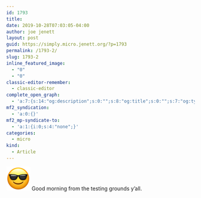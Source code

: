 ```yaml
---
id: 1793
title: 
date: 2019-10-28T07:03:05-04:00
author: joe jenett
layout: post
guid: https://simply.micro.jenett.org/?p=1793
permalink: /1793-2/
slug: 1793-2
inline_featured_image:
  - "0"
  - "0"
classic-editor-remember:
  - classic-editor
complete_open_graph:
  - 'a:7:{s:14:"og:description";s:0:"";s:8:"og:title";s:0:"";s:7:"og:type";s:0:"";s:12:"twitter:card";s:7:"summary";s:15:"twitter:creator";s:0:"";s:19:"twitter:description";s:0:"";s:8:"og:image";s:0:"";}'
mf2_syndication:
  - 'a:0:{}'
mf2_mp-syndicate-to:
  - 'a:1:{i:0;s:4:"none";}'
categories:
  - micro
kind:
  - Article
---
```

<img loading="lazy" class="size-full wp-image-1792" src="../wp-content/uploads/2020/06/sunglasses.png" alt="" width="64" height="64" /> Good morning from the testing grounds y’all.